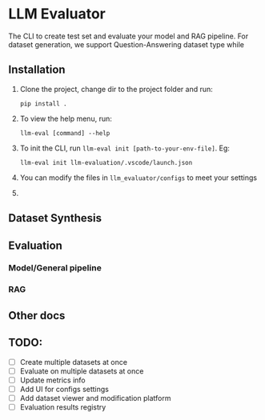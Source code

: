 # LLM Evaluator

The CLI to create test set and evaluate your model and RAG pipeline. 
For dataset generation, we support Question-Answering dataset type while

## Installation
1. Clone the project, change dir to the project folder and run: 
   ```
   pip install . 
   ```
2. To view the help menu, run: 
   ```
   llm-eval [command] --help 
   ```
   
3. To init the CLI, run `llm-eval init [path-to-your-env-file]`. Eg: 
   ```
   llm-eval init llm-evaluation/.vscode/launch.json
   ```
4. You can modify the files in `llm_evaluator/configs` to meet your settings
5. 
##  Dataset Synthesis

## Evaluation

### Model/General pipeline

### RAG

## Other docs

## TODO: 
- [ ] Create multiple datasets at once
- [ ] Evaluate on multiple datasets at once
- [ ] Update metrics info
- [ ] Add UI for configs settings
- [ ] Add dataset viewer and modification platform
- [ ] Evaluation results registry